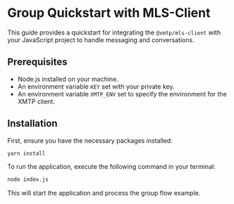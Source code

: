 # Group Quickstart with MLS-Client

This guide provides a quickstart for integrating the `@xmtp/mls-client` with your JavaScript project to handle messaging and conversations.

## Prerequisites

- Node.js installed on your machine.
- An environment variable `KEY` set with your private key.
- An environment variable `XMTP_ENV` set to specify the environment for the XMTP client.

## Installation

First, ensure you have the necessary packages installed:

```bash
yarn install
```

To run the application, execute the following command in your terminal:

```bash
node index.js
```

This will start the application and process the group flow example.
